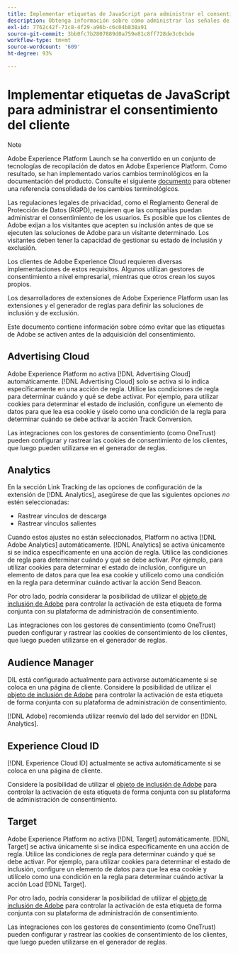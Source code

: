 ```yaml
---
title: Implementar etiquetas de JavaScript para administrar el consentimiento del cliente
description: Obtenga información sobre cómo administrar las señales de inclusión y exclusión de clientes para distintas soluciones de Adobe en Adobe Experience Platform.
exl-id: 7762c42f-71c8-4f29-a96b-c6c04b838a91
source-git-commit: 3bb0fc7b2807889d0a759e81c8ff728de3c0cbde
workflow-type: tm+mt
source-wordcount: '609'
ht-degree: 93%

---
```


# Implementar etiquetas de JavaScript para administrar el consentimiento del cliente

>[!NOTE]
>
>Adobe Experience Platform Launch se ha convertido en un conjunto de tecnologías de recopilación de datos en Adobe Experience Platform. Como resultado, se han implementado varios cambios terminológicos en la documentación del producto. Consulte el siguiente [documento](../../term-updates.md) para obtener una referencia consolidada de los cambios terminológicos.

Las regulaciones legales de privacidad, como el Reglamento General de Protección de Datos (RGPD), requieren que las compañías puedan administrar el consentimiento de los usuarios. Es posible que los clientes de Adobe exijan a los visitantes que acepten su inclusión antes de que se ejecuten las soluciones de Adobe para un visitante determinado. Los visitantes deben tener la capacidad de gestionar su estado de inclusión y exclusión.

Los clientes de Adobe Experience Cloud requieren diversas implementaciones de estos requisitos. Algunos utilizan gestores de consentimiento a nivel empresarial, mientras que otros crean los suyos propios.

Los desarrolladores de extensiones de Adobe Experience Platform usan las extensiones y el generador de reglas para definir las soluciones de inclusión y de exclusión.

Este documento contiene información sobre cómo evitar que las etiquetas de Adobe se activen antes de la adquisición del consentimiento.

## Advertising Cloud

Adobe Experience Platform no activa [!DNL Advertising Cloud] automáticamente. [!DNL Advertising Cloud] solo se activa si lo indica específicamente en una acción de regla. Utilice las condiciones de regla para determinar cuándo y qué se debe activar. Por ejemplo, para utilizar cookies para determinar el estado de inclusión, configure un elemento de datos para que lea esa cookie y úselo como una condición de la regla para determinar cuándo se debe activar la acción Track Conversion.

Las integraciones con los gestores de consentimiento (como OneTrust) pueden configurar y rastrear las cookies de consentimiento de los clientes, que luego pueden utilizarse en el generador de reglas.

## Analytics

En la sección Link Tracking de las opciones de configuración de la extensión de [!DNL Analytics], asegúrese de que las siguientes opciones *no* estén seleccionadas:

* Rastrear vínculos de descarga
* Rastrear vínculos salientes

Cuando estos ajustes no están seleccionados, Platform no activa [!DNL Adobe Analytics] automáticamente. [!DNL Analytics] se activa únicamente si se indica específicamente en una acción de regla. Utilice las condiciones de regla para determinar cuándo y qué se debe activar. Por ejemplo, para utilizar cookies para determinar el estado de inclusión, configure un elemento de datos para que lea esa cookie y utilícelo como una condición en la regla para determinar cuándo activar la acción Send Beacon.

Por otro lado, podría considerar la posibilidad de utilizar el [objeto de inclusión de Adobe](https://experienceleague.adobe.com/docs/id-service/using/implementation/opt-in-service/optin-overview.html?lang=es) para controlar la activación de esta etiqueta de forma conjunta con su plataforma de administración de consentimiento.

Las integraciones con los gestores de consentimiento (como OneTrust) pueden configurar y rastrear las cookies de consentimiento de los clientes, que luego pueden utilizarse en el generador de reglas.

## Audience Manager

DIL está configurado actualmente para activarse automáticamente si se coloca en una página de cliente. Considere la posibilidad de utilizar el [objeto de inclusión de Adobe](https://experienceleague.adobe.com/docs/id-service/using/implementation/opt-in-service/optin-overview.html?lang=es) para controlar la activación de esta etiqueta de forma conjunta con su plataforma de administración de consentimiento.

[!DNL Adobe] recomienda utilizar reenvío del lado del servidor en [!DNL Analytics].

## Experience Cloud ID

[!DNL Experience Cloud ID] actualmente se activa automáticamente si se coloca en una página de cliente.

Considere la posibilidad de utilizar el [objeto de inclusión de Adobe](https://experienceleague.adobe.com/docs/id-service/using/implementation/opt-in-service/optin-overview.html?lang=es) para controlar la activación de esta etiqueta de forma conjunta con su plataforma de administración de consentimiento.

## Target

Adobe Experience Platform no activa [!DNL Target] automáticamente. [!DNL Target] se activa únicamente si se indica específicamente en una acción de regla. Utilice las condiciones de regla para determinar cuándo y qué se debe activar. Por ejemplo, para utilizar cookies para determinar el estado de inclusión, configure un elemento de datos para que lea esa cookie y utilícelo como una condición en la regla para determinar cuándo activar la acción Load [!DNL Target].

Por otro lado, podría considerar la posibilidad de utilizar el [objeto de inclusión de Adobe](https://experienceleague.adobe.com/docs/id-service/using/implementation/opt-in-service/optin-overview.html?lang=es) para controlar la activación de esta etiqueta de forma conjunta con su plataforma de administración de consentimiento.

Las integraciones con los gestores de consentimiento (como OneTrust) pueden configurar y rastrear las cookies de consentimiento de los clientes, que luego pueden utilizarse en el generador de reglas.
